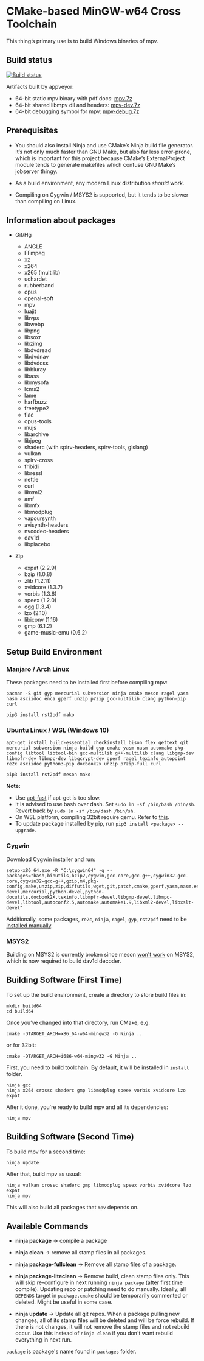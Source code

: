 # CMake-based MinGW-w64 Cross Toolchain

This thing’s primary use is to build Windows binaries of mpv.

## Build status

[![Build status](https://ci.appveyor.com/api/projects/status/36cotsp4p1klgvay?svg=true)](https://ci.appveyor.com/project/myfreeer/mpv-build-lite)

Artifacts built by appveyor:
* 64-bit static mpv binary with pdf docs: [mpv.7z](https://ci.appveyor.com/api/projects/myfreeer/mpv-build-lite/artifacts/mpv.7z?branch=master)
* 64-bit shared libmpv dll and headers: [mpv-dev.7z](https://ci.appveyor.com/api/projects/myfreeer/mpv-build-lite/artifacts/mpv-dev.7z?branch=master)
* 64-bit debugging symbol for mpv: [mpv-debug.7z](https://ci.appveyor.com/api/projects/myfreeer/mpv-build-lite/artifacts/mpv-debug.7z?branch=master)

## Prerequisites

 -  You should also install Ninja and use CMake’s Ninja build file generator.
    It’s not only much faster than GNU Make, but also far less error-prone,
    which is important for this project because CMake’s ExternalProject module
    tends to generate makefiles which confuse GNU Make’s jobserver thingy.

 -  As a build environment, any modern Linux distribution *should* work.

-   Compiling on Cygwin / MSYS2 is supported, but it tends to be slower
    than compiling on Linux.


## Information about packages

- Git/Hg
    - ANGLE
    - FFmpeg
    - xz
    - x264
    - x265 (multilib)
    - uchardet
    - rubberband
    - opus
    - openal-soft
    - mpv
    - luajit
    - libvpx
    - libwebp
    - libpng
    - libsoxr
    - libzimg
    - libdvdread
    - libdvdnav
    - libdvdcss
    - libbluray
    - libass
    - libmysofa
    - lcms2
    - lame
    - harfbuzz
    - freetype2
    - flac
    - opus-tools
    - mujs
    - libarchive
    - libjpeg
    - shaderc (with spirv-headers, spirv-tools, glslang)
    - vulkan
    - spirv-cross
    - fribidi
    - libressl
    - nettle
    - curl
    - libxml2
    - amf
    - libmfx
    - libmodplug
    - vapoursynth
    - avisynth-headers
    - nvcodec-headers
    - dav1d
    - libplacebo

- Zip
    - expat (2.2.9)
    - bzip (1.0.8)
    - zlib (1.2.11)
    - xvidcore (1.3.7)
    - vorbis (1.3.6)
    - speex (1.2.0)
    - ogg (1.3.4)
    - lzo (2.10)
    - libiconv (1.16)
    - gmp (6.1.2)
    - game-music-emu (0.6.2)


## Setup Build Environment
### Manjaro / Arch Linux

These packages need to be installed first before compiling mpv:

    pacman -S git gyp mercurial subversion ninja cmake meson ragel yasm nasm asciidoc enca gperf unzip p7zip gcc-multilib clang python-pip curl

    pip3 install rst2pdf mako
 

### Ubuntu Linux / WSL (Windows 10)

    apt-get install build-essential checkinstall bison flex gettext git mercurial subversion ninja-build gyp cmake yasm nasm automake pkg-config libtool libtool-bin gcc-multilib g++-multilib clang libgmp-dev libmpfr-dev libmpc-dev libgcrypt-dev gperf ragel texinfo autopoint re2c asciidoc python3-pip docbook2x unzip p7zip-full curl

    pip3 install rst2pdf meson mako

**Note:**

* Use [apt-fast](https://github.com/ilikenwf/apt-fast) if apt-get is too slow.
* It is advised to use bash over dash. Set `sudo ln -sf /bin/bash /bin/sh`. Revert back by `sudo ln -sf /bin/dash /bin/sh`.
* On WSL platform, compiling 32bit require qemu. Refer to [this](https://github.com/Microsoft/WSL/issues/2468#issuecomment-374904520).
* To update package installed by pip, run `pip3 install <package> --upgrade`.

### Cygwin

Download Cygwin installer and run:

    setup-x86_64.exe -R "C:\cygwin64" -q --packages="bash,binutils,bzip2,cygwin,gcc-core,gcc-g++,cygwin32-gcc-core,cygwin32-gcc-g++,gzip,m4,pkg-config,make,unzip,zip,diffutils,wget,git,patch,cmake,gperf,yasm,nasm,enca,asciidoc,bison,flex,gettext-devel,mercurial,python-devel,python-docutils,docbook2X,texinfo,libmpfr-devel,libgmp-devel,libmpc-devel,libtool,autoconf2.5,automake,automake1.9,libxml2-devel,libxslt-devel"

Additionally, some packages, `re2c`, `ninja`, `ragel`, `gyp`, `rst2pdf` need to be [installed manually](https://gist.github.com/shinchiro/705b0afcc7b6c0accffba1bedb067abf).

### MSYS2

Building on MSYS2 is currently broken since meson [won't work](https://github.com/mesonbuild/meson/blob/46f3b8f75354af8e87ee267a94e7ae4602789e53/docs/markdown/Getting-meson.md#msys2-python3-quirks) on MSYS2, which is now required to build dav1d decoder.

## Building Software (First Time)

To set up the build environment, create a directory to store build files in:

    mkdir build64
    cd build64

Once you’ve changed into that directory, run CMake, e.g.

    cmake -DTARGET_ARCH=x86_64-w64-mingw32 -G Ninja ..

or for 32bit:

    cmake -DTARGET_ARCH=i686-w64-mingw32 -G Ninja ..

First, you need to build toolchain. By default, it will be installed in `install` folder.

    ninja gcc
    ninja x264 crossc shaderc gmp libmodplug speex vorbis xvidcore lzo expat

After it done, you're ready to build mpv and all its dependencies:

    ninja mpv

## Building Software (Second Time)

To build mpv for a second time:

    ninja update

After that, build mpv as usual:

    ninja vulkan crossc shaderc gmp libmodplug speex vorbis xvidcore lzo expat
    ninja mpv

This will also build all packages that `mpv` depends on.

## Available Commands

* **ninja package** -> compile a package

* **ninja clean** -> remove all stamp files in all packages.

* **ninja package-fullclean** -> Remove all stamp files of a package.

* **ninja package-liteclean** -> Remove build, clean stamp files only. This will skip re-configure in next running `ninja package` (after first time compile). Updating repo or patching need to do manually. Ideally, all `DEPENDS` target in `package.cmake` should be temporarily commented or deleted. Might be useful in some case.

* **ninja update** -> Update all git repos. When a package pulling new changes, all of its stamp files will be deleted and will be force rebuild. If there is not changes, it will not remove the stamp files and not rebuild occur. Use this instead of `ninja clean` if you don't want rebuild everything in next run.

`package` is package's name found in `packages` folder.
